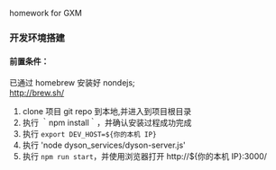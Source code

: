 homework for GXM

### 开发环境搭建

#### 前置条件：
已通过 homebrew 安装好 nondejs;  
http://brew.sh/

1. clone 项目 git repo 到本地,并进入到项目根目录
2. 执行 ｀npm install｀，并确认安装过程成功完成   
3. 执行 `export DEV_HOST=${你的本机 IP}`
4. 执行 'node dyson_services/dyson-server.js'
5. 执行 `npm run start`，并使用浏览器打开 http://${你的本机 IP}:3000/